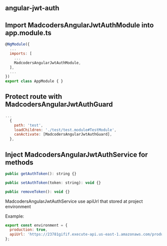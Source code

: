 ## angular-jwt-auth

## Import MadcodersAngularJwtAuthModule into app.module.ts
```javascript
@NgModule({
  ...
  imports: [
    ...
    MadcodersAngularJwtAuthModule,
  ],
  ...
})
export class AppModule { }
```

## Protect route with MadcodersAngularJwtAuthGuard 
```javascript
...
  {
    path: 'test',
    loadChildren: './test/test.module#TestModule',
    canActivate: [MadcodersAngularJwtAuthGuard],
  },
```

## Inject MadcodersAngularJwtAuthService for methods
```javascript
public getAuthToken(): string {}

public setAuthToken(token: string): void {}

public removeToken(): void {}
```
MadcodersAngularJwtAuthService use apiUrl that stored at project environment

Example:
```javascript
export const environment = {
  production: true,
  apiUrl: 'https://23781gifif.execute-api.us-east-1.amazonaws.com/production',
};
```